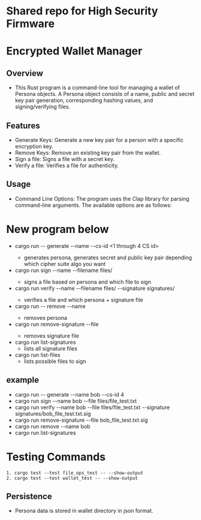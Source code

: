 # Shared repo for High Security Firmware

# Encrypted Wallet Manager

## Overview
- This Rust program is a command-line tool for managing a wallet of Persona objects. A Persona object consists of a name, public and secret key pair generation, corresponding hashing values, and signing/verifying files.

## Features
- Generate Keys: Generate a new key pair for a person with a specific encryption key.
- Remove Keys: Remove an existing key pair from the wallet.
- Sign a file: Signs a file with a secret key.
- Verify a file: Verifies a file for authenticity.


## Usage
- Command Line Options: The program uses the Clap library for parsing command-line arguments. The available options are as follows:


# New program below
* cargo run -- generate --name <Name of persona> --cs-id <1 through 4 CS id>
    * generates persona, generates secret and public key pair depending which cipher suite algo you want
* cargo run sign --name <Name of persona> --filename files/<name of file to hash>
    * signs a file based on persona and which file to sign
* cargo run verify --name <Name of persona> --filename files/<name of file to hash> --signature signatures/<signature of hashed file>
    * verifies a file and which persona + signature file
* cargo run -- remove --name <name of persona>
    * removes persona
* cargo run remove-signature --file <name of signature file to remove>
    * removes signature file
* cargo run list-signatures
    * lists all signature files
* cargo run list-files
    * lists possible files to sign

## example
* cargo run -- generate --name bob --cs-id 4
* cargo run sign --name bob --file files/file_test.txt
* cargo run verify --name bob --file files/file_test.txt --signature signatures/bob_file_test.txt.sig
* cargo run remove-signature --file bob_file_test.txt.sig
* cargo run remove --name bob
* cargo run list-signatures  


# Testing Commands
    1. cargo test --test file_ops_test -- --show-output
    2. cargo test --test wallet_test -- --show-output


## Persistence
- Persona data is stored in wallet directory in json format. 
